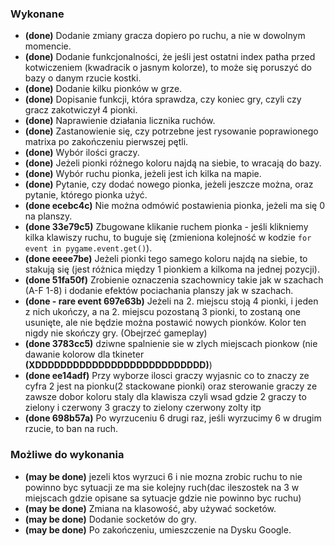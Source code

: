 ### Wykonane

- **(done)** Dodanie zmiany gracza dopiero po ruchu, a nie w dowolnym momencie.
- **(done)** Dodanie funkcjonalności, że jeśli jest ostatni index patha przed kotwiczeniem (kwadracik o jasnym kolorze), to może się poruszyć do bazy o danym rzucie kostki.
- **(done)** Dodanie kilku pionków w grze.
- **(done)** Dopisanie funkcji, która sprawdza, czy koniec gry, czyli czy gracz zakotwiczył 4 pionki.
- **(done)** Naprawienie działania licznika ruchów.
- **(done)** Zastanowienie się, czy potrzebne jest rysowanie poprawionego matrixa po zakończeniu pierwszej pętli.
- **(done)** Wybór ilości graczy.
- **(done)** Jeżeli pionki różnego koloru najdą na siebie, to wracają do bazy.
- **(done)** Wybór ruchu pionka, jeżeli jest ich kilka na mapie.
- **(done)** Pytanie, czy dodać nowego pionka, jeżeli jeszcze można, oraz pytanie, którego pionka użyć.
- **(done ecebc4c)** Nie można odmówić postawienia pionka, jeżeli ma się 0 na planszy.
- **(done 33e79c5)** Zbugowane klikanie ruchem pionka - jeśli klikniemy kilka klawiszy ruchu, to buguje się (zmieniona kolejność w kodzie `for event in pygame.event.get()`).
- **(done eeee7be)** Jeżeli pionki tego samego koloru najdą na siebie, to stakują się (jest różnica między 1 pionkiem a kilkoma na jednej pozycji).
- **(done 51fa50f)** Zrobienie oznaczenia szachownicy takie jak w szachach (A-F 1-8) i dodanie efektów pociachania planszy jak w szachach.
- **(done - rare event 697e63b)** Jeżeli na 2. miejscu stoją 4 pionki, i jeden z nich ukończy, a na 2. miejscu pozostaną 3 pionki, to zostaną one usunięte, ale nie będzie 
  można postawić nowych pionków. Kolor ten nigdy nie skończy gry. (Obejrzeć gameplay)
- **(done 3783cc5)** dziwne spalnienie sie w zlych miejscach pionkow (nie dawanie kolorow dla tkineter **(XDDDDDDDDDDDDDDDDDDDDDDDDDDD)**)
- **(done ee14adf)** Przy wyborze ilosci graczy wyjasnic co to znaczy ze cyfra 2 jest na pionku(2 stackowane pionki) oraz sterowanie  graczy ze zawsze dobor koloru staly dla 
  klawisza czyli wsad gdzie 2 graczy to zielony i czerwony 3 graczy to zielony czerwony zolty itp
- **(done 698b57a)** Po wyrzuceniu 6 drugi raz, jeśli wyrzucimy 6 w drugim rzucie, to ban na ruch.
 
### Możliwe do wykonania

- **(may be done)** jezeli ktos wyrzuci 6 i nie mozna zrobic ruchu to nie powinno byc sytuacji ze ma sie kolejny ruch(dac ileszostek na 3 w miejscach gdzie opisane sa sytuacje gdzie nie powinno byc ruchu)
- **(may be done)** Zmiana na klasowość, aby używać socketów.
- **(may be done)** Dodanie socketów do gry.
- **(may be done)** Po zakończeniu, umieszczenie na Dysku Google.
  


